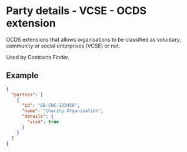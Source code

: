 # Party details - VCSE - OCDS extension

OCDS extensions that allows organisations to be classified as voluntary, community or social enterprises (VCSE) or not.

Used by Contracts Finder.

## Example

```json
{
  "parties": [
    {
      "id": "GB-CHC-123456",
      "name": "Charity Organisation",
      "details": {
        "vcse": true
      }
    }
  ]
}
```
